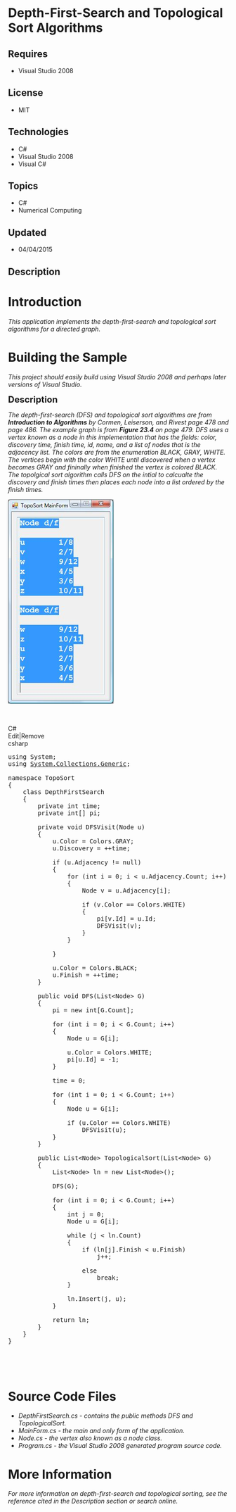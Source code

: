 # Depth-First-Search and Topological Sort Algorithms
## Requires
- Visual Studio 2008
## License
- MIT
## Technologies
- C#
- Visual Studio 2008
- Visual C#
## Topics
- C#
- Numerical Computing
## Updated
- 04/04/2015
## Description

<h1>Introduction</h1>
<p><em>This application implements the depth-first-search and topological sort algorithms for a directed graph.<br>
</em></p>
<h1><span>Building the Sample</span></h1>
<p><em>This project should easily build using Visual Studio 2008 and perhaps later versions of Visual Studio.<br>
</em></p>
<p><span style="font-size:20px; font-weight:bold">Description</span></p>
<p><em>The depth-first-search (DFS) and topological sort algorithms are from <strong>
Introduction to Algorithms</strong> by Cormen, Leiserson, and Rivest page 478 and page 486. The example graph is from
<strong>Figure 23.4</strong> on page 479. DFS uses a vertex known as a node in this implementation that has the fields: color, discovery time, finish time, id, name, and a list of nodes that is the adjacency list. The colors are from the enumeration BLACK,
 GRAY, WHITE. The vertices begin with the color WHITE until discovered when a vertex becomes GRAY and fininally when finished the vertex is colored BLACK. The topolgical sort algorithm calls DFS on the intial to calcualte the discovery and finish times then
 places each node into a list ordered by the finish times.<br>
</em></p>
<p><em><img id="135822" src="135822-ts.jpg" alt="" width="240" height="464">&nbsp;&nbsp;</em></p>
<p>&nbsp;</p>
<div class="scriptcode">
<div class="pluginEditHolder" pluginCommand="mceScriptCode">
<div class="title"><span>C#</span></div>
<div class="pluginLinkHolder"><span class="pluginEditHolderLink">Edit</span>|<span class="pluginRemoveHolderLink">Remove</span></div>
<span class="hidden">csharp</span>

<div class="preview">
<pre class="csharp"><span class="cs__keyword">using</span>&nbsp;System;&nbsp;
<span class="cs__keyword">using</span>&nbsp;<a class="libraryLink" href="https://msdn.microsoft.com/en-US/library/System.Collections.Generic.aspx" target="_blank" title="Auto generated link to System.Collections.Generic">System.Collections.Generic</a>;&nbsp;
&nbsp;
<span class="cs__keyword">namespace</span>&nbsp;TopoSort&nbsp;
{&nbsp;
&nbsp;&nbsp;&nbsp;&nbsp;<span class="cs__keyword">class</span>&nbsp;DepthFirstSearch&nbsp;
&nbsp;&nbsp;&nbsp;&nbsp;{&nbsp;
&nbsp;&nbsp;&nbsp;&nbsp;&nbsp;&nbsp;&nbsp;&nbsp;<span class="cs__keyword">private</span>&nbsp;<span class="cs__keyword">int</span>&nbsp;time;&nbsp;
&nbsp;&nbsp;&nbsp;&nbsp;&nbsp;&nbsp;&nbsp;&nbsp;<span class="cs__keyword">private</span>&nbsp;<span class="cs__keyword">int</span>[]&nbsp;pi;&nbsp;
&nbsp;
&nbsp;&nbsp;&nbsp;&nbsp;&nbsp;&nbsp;&nbsp;&nbsp;<span class="cs__keyword">private</span>&nbsp;<span class="cs__keyword">void</span>&nbsp;DFSVisit(Node&nbsp;u)&nbsp;
&nbsp;&nbsp;&nbsp;&nbsp;&nbsp;&nbsp;&nbsp;&nbsp;{&nbsp;
&nbsp;&nbsp;&nbsp;&nbsp;&nbsp;&nbsp;&nbsp;&nbsp;&nbsp;&nbsp;&nbsp;&nbsp;u.Color&nbsp;=&nbsp;Colors.GRAY;&nbsp;
&nbsp;&nbsp;&nbsp;&nbsp;&nbsp;&nbsp;&nbsp;&nbsp;&nbsp;&nbsp;&nbsp;&nbsp;u.Discovery&nbsp;=&nbsp;&#43;&#43;time;&nbsp;
&nbsp;
&nbsp;&nbsp;&nbsp;&nbsp;&nbsp;&nbsp;&nbsp;&nbsp;&nbsp;&nbsp;&nbsp;&nbsp;<span class="cs__keyword">if</span>&nbsp;(u.Adjacency&nbsp;!=&nbsp;<span class="cs__keyword">null</span>)&nbsp;
&nbsp;&nbsp;&nbsp;&nbsp;&nbsp;&nbsp;&nbsp;&nbsp;&nbsp;&nbsp;&nbsp;&nbsp;{&nbsp;
&nbsp;&nbsp;&nbsp;&nbsp;&nbsp;&nbsp;&nbsp;&nbsp;&nbsp;&nbsp;&nbsp;&nbsp;&nbsp;&nbsp;&nbsp;&nbsp;<span class="cs__keyword">for</span>&nbsp;(<span class="cs__keyword">int</span>&nbsp;i&nbsp;=&nbsp;<span class="cs__number">0</span>;&nbsp;i&nbsp;&lt;&nbsp;u.Adjacency.Count;&nbsp;i&#43;&#43;)&nbsp;
&nbsp;&nbsp;&nbsp;&nbsp;&nbsp;&nbsp;&nbsp;&nbsp;&nbsp;&nbsp;&nbsp;&nbsp;&nbsp;&nbsp;&nbsp;&nbsp;{&nbsp;
&nbsp;&nbsp;&nbsp;&nbsp;&nbsp;&nbsp;&nbsp;&nbsp;&nbsp;&nbsp;&nbsp;&nbsp;&nbsp;&nbsp;&nbsp;&nbsp;&nbsp;&nbsp;&nbsp;&nbsp;Node&nbsp;v&nbsp;=&nbsp;u.Adjacency[i];&nbsp;
&nbsp;
&nbsp;&nbsp;&nbsp;&nbsp;&nbsp;&nbsp;&nbsp;&nbsp;&nbsp;&nbsp;&nbsp;&nbsp;&nbsp;&nbsp;&nbsp;&nbsp;&nbsp;&nbsp;&nbsp;&nbsp;<span class="cs__keyword">if</span>&nbsp;(v.Color&nbsp;==&nbsp;Colors.WHITE)&nbsp;
&nbsp;&nbsp;&nbsp;&nbsp;&nbsp;&nbsp;&nbsp;&nbsp;&nbsp;&nbsp;&nbsp;&nbsp;&nbsp;&nbsp;&nbsp;&nbsp;&nbsp;&nbsp;&nbsp;&nbsp;{&nbsp;
&nbsp;&nbsp;&nbsp;&nbsp;&nbsp;&nbsp;&nbsp;&nbsp;&nbsp;&nbsp;&nbsp;&nbsp;&nbsp;&nbsp;&nbsp;&nbsp;&nbsp;&nbsp;&nbsp;&nbsp;&nbsp;&nbsp;&nbsp;&nbsp;pi[v.Id]&nbsp;=&nbsp;u.Id;&nbsp;
&nbsp;&nbsp;&nbsp;&nbsp;&nbsp;&nbsp;&nbsp;&nbsp;&nbsp;&nbsp;&nbsp;&nbsp;&nbsp;&nbsp;&nbsp;&nbsp;&nbsp;&nbsp;&nbsp;&nbsp;&nbsp;&nbsp;&nbsp;&nbsp;DFSVisit(v);&nbsp;
&nbsp;&nbsp;&nbsp;&nbsp;&nbsp;&nbsp;&nbsp;&nbsp;&nbsp;&nbsp;&nbsp;&nbsp;&nbsp;&nbsp;&nbsp;&nbsp;&nbsp;&nbsp;&nbsp;&nbsp;}&nbsp;
&nbsp;&nbsp;&nbsp;&nbsp;&nbsp;&nbsp;&nbsp;&nbsp;&nbsp;&nbsp;&nbsp;&nbsp;&nbsp;&nbsp;&nbsp;&nbsp;}&nbsp;
&nbsp;
&nbsp;&nbsp;&nbsp;&nbsp;&nbsp;&nbsp;&nbsp;&nbsp;&nbsp;&nbsp;&nbsp;&nbsp;}&nbsp;
&nbsp;
&nbsp;&nbsp;&nbsp;&nbsp;&nbsp;&nbsp;&nbsp;&nbsp;&nbsp;&nbsp;&nbsp;&nbsp;u.Color&nbsp;=&nbsp;Colors.BLACK;&nbsp;
&nbsp;&nbsp;&nbsp;&nbsp;&nbsp;&nbsp;&nbsp;&nbsp;&nbsp;&nbsp;&nbsp;&nbsp;u.Finish&nbsp;=&nbsp;&#43;&#43;time;&nbsp;
&nbsp;&nbsp;&nbsp;&nbsp;&nbsp;&nbsp;&nbsp;&nbsp;}&nbsp;
&nbsp;
&nbsp;&nbsp;&nbsp;&nbsp;&nbsp;&nbsp;&nbsp;&nbsp;<span class="cs__keyword">public</span>&nbsp;<span class="cs__keyword">void</span>&nbsp;DFS(List&lt;Node&gt;&nbsp;G)&nbsp;
&nbsp;&nbsp;&nbsp;&nbsp;&nbsp;&nbsp;&nbsp;&nbsp;{&nbsp;
&nbsp;&nbsp;&nbsp;&nbsp;&nbsp;&nbsp;&nbsp;&nbsp;&nbsp;&nbsp;&nbsp;&nbsp;pi&nbsp;=&nbsp;<span class="cs__keyword">new</span>&nbsp;<span class="cs__keyword">int</span>[G.Count];&nbsp;
&nbsp;
&nbsp;&nbsp;&nbsp;&nbsp;&nbsp;&nbsp;&nbsp;&nbsp;&nbsp;&nbsp;&nbsp;&nbsp;<span class="cs__keyword">for</span>&nbsp;(<span class="cs__keyword">int</span>&nbsp;i&nbsp;=&nbsp;<span class="cs__number">0</span>;&nbsp;i&nbsp;&lt;&nbsp;G.Count;&nbsp;i&#43;&#43;)&nbsp;
&nbsp;&nbsp;&nbsp;&nbsp;&nbsp;&nbsp;&nbsp;&nbsp;&nbsp;&nbsp;&nbsp;&nbsp;{&nbsp;
&nbsp;&nbsp;&nbsp;&nbsp;&nbsp;&nbsp;&nbsp;&nbsp;&nbsp;&nbsp;&nbsp;&nbsp;&nbsp;&nbsp;&nbsp;&nbsp;Node&nbsp;u&nbsp;=&nbsp;G[i];&nbsp;
&nbsp;
&nbsp;&nbsp;&nbsp;&nbsp;&nbsp;&nbsp;&nbsp;&nbsp;&nbsp;&nbsp;&nbsp;&nbsp;&nbsp;&nbsp;&nbsp;&nbsp;u.Color&nbsp;=&nbsp;Colors.WHITE;&nbsp;
&nbsp;&nbsp;&nbsp;&nbsp;&nbsp;&nbsp;&nbsp;&nbsp;&nbsp;&nbsp;&nbsp;&nbsp;&nbsp;&nbsp;&nbsp;&nbsp;pi[u.Id]&nbsp;=&nbsp;-<span class="cs__number">1</span>;&nbsp;
&nbsp;&nbsp;&nbsp;&nbsp;&nbsp;&nbsp;&nbsp;&nbsp;&nbsp;&nbsp;&nbsp;&nbsp;}&nbsp;
&nbsp;
&nbsp;&nbsp;&nbsp;&nbsp;&nbsp;&nbsp;&nbsp;&nbsp;&nbsp;&nbsp;&nbsp;&nbsp;time&nbsp;=&nbsp;<span class="cs__number">0</span>;&nbsp;
&nbsp;
&nbsp;&nbsp;&nbsp;&nbsp;&nbsp;&nbsp;&nbsp;&nbsp;&nbsp;&nbsp;&nbsp;&nbsp;<span class="cs__keyword">for</span>&nbsp;(<span class="cs__keyword">int</span>&nbsp;i&nbsp;=&nbsp;<span class="cs__number">0</span>;&nbsp;i&nbsp;&lt;&nbsp;G.Count;&nbsp;i&#43;&#43;)&nbsp;
&nbsp;&nbsp;&nbsp;&nbsp;&nbsp;&nbsp;&nbsp;&nbsp;&nbsp;&nbsp;&nbsp;&nbsp;{&nbsp;
&nbsp;&nbsp;&nbsp;&nbsp;&nbsp;&nbsp;&nbsp;&nbsp;&nbsp;&nbsp;&nbsp;&nbsp;&nbsp;&nbsp;&nbsp;&nbsp;Node&nbsp;u&nbsp;=&nbsp;G[i];&nbsp;
&nbsp;
&nbsp;&nbsp;&nbsp;&nbsp;&nbsp;&nbsp;&nbsp;&nbsp;&nbsp;&nbsp;&nbsp;&nbsp;&nbsp;&nbsp;&nbsp;&nbsp;<span class="cs__keyword">if</span>&nbsp;(u.Color&nbsp;==&nbsp;Colors.WHITE)&nbsp;
&nbsp;&nbsp;&nbsp;&nbsp;&nbsp;&nbsp;&nbsp;&nbsp;&nbsp;&nbsp;&nbsp;&nbsp;&nbsp;&nbsp;&nbsp;&nbsp;&nbsp;&nbsp;&nbsp;&nbsp;DFSVisit(u);&nbsp;
&nbsp;&nbsp;&nbsp;&nbsp;&nbsp;&nbsp;&nbsp;&nbsp;&nbsp;&nbsp;&nbsp;&nbsp;}&nbsp;
&nbsp;&nbsp;&nbsp;&nbsp;&nbsp;&nbsp;&nbsp;&nbsp;}&nbsp;
&nbsp;
&nbsp;&nbsp;&nbsp;&nbsp;&nbsp;&nbsp;&nbsp;&nbsp;<span class="cs__keyword">public</span>&nbsp;List&lt;Node&gt;&nbsp;TopologicalSort(List&lt;Node&gt;&nbsp;G)&nbsp;
&nbsp;&nbsp;&nbsp;&nbsp;&nbsp;&nbsp;&nbsp;&nbsp;{&nbsp;
&nbsp;&nbsp;&nbsp;&nbsp;&nbsp;&nbsp;&nbsp;&nbsp;&nbsp;&nbsp;&nbsp;&nbsp;List&lt;Node&gt;&nbsp;ln&nbsp;=&nbsp;<span class="cs__keyword">new</span>&nbsp;List&lt;Node&gt;();&nbsp;
&nbsp;
&nbsp;&nbsp;&nbsp;&nbsp;&nbsp;&nbsp;&nbsp;&nbsp;&nbsp;&nbsp;&nbsp;&nbsp;DFS(G);&nbsp;
&nbsp;
&nbsp;&nbsp;&nbsp;&nbsp;&nbsp;&nbsp;&nbsp;&nbsp;&nbsp;&nbsp;&nbsp;&nbsp;<span class="cs__keyword">for</span>&nbsp;(<span class="cs__keyword">int</span>&nbsp;i&nbsp;=&nbsp;<span class="cs__number">0</span>;&nbsp;i&nbsp;&lt;&nbsp;G.Count;&nbsp;i&#43;&#43;)&nbsp;
&nbsp;&nbsp;&nbsp;&nbsp;&nbsp;&nbsp;&nbsp;&nbsp;&nbsp;&nbsp;&nbsp;&nbsp;{&nbsp;
&nbsp;&nbsp;&nbsp;&nbsp;&nbsp;&nbsp;&nbsp;&nbsp;&nbsp;&nbsp;&nbsp;&nbsp;&nbsp;&nbsp;&nbsp;&nbsp;<span class="cs__keyword">int</span>&nbsp;j&nbsp;=&nbsp;<span class="cs__number">0</span>;&nbsp;
&nbsp;&nbsp;&nbsp;&nbsp;&nbsp;&nbsp;&nbsp;&nbsp;&nbsp;&nbsp;&nbsp;&nbsp;&nbsp;&nbsp;&nbsp;&nbsp;Node&nbsp;u&nbsp;=&nbsp;G[i];&nbsp;
&nbsp;
&nbsp;&nbsp;&nbsp;&nbsp;&nbsp;&nbsp;&nbsp;&nbsp;&nbsp;&nbsp;&nbsp;&nbsp;&nbsp;&nbsp;&nbsp;&nbsp;<span class="cs__keyword">while</span>&nbsp;(j&nbsp;&lt;&nbsp;ln.Count)&nbsp;
&nbsp;&nbsp;&nbsp;&nbsp;&nbsp;&nbsp;&nbsp;&nbsp;&nbsp;&nbsp;&nbsp;&nbsp;&nbsp;&nbsp;&nbsp;&nbsp;{&nbsp;
&nbsp;&nbsp;&nbsp;&nbsp;&nbsp;&nbsp;&nbsp;&nbsp;&nbsp;&nbsp;&nbsp;&nbsp;&nbsp;&nbsp;&nbsp;&nbsp;&nbsp;&nbsp;&nbsp;&nbsp;<span class="cs__keyword">if</span>&nbsp;(ln[j].Finish&nbsp;&lt;&nbsp;u.Finish)&nbsp;
&nbsp;&nbsp;&nbsp;&nbsp;&nbsp;&nbsp;&nbsp;&nbsp;&nbsp;&nbsp;&nbsp;&nbsp;&nbsp;&nbsp;&nbsp;&nbsp;&nbsp;&nbsp;&nbsp;&nbsp;&nbsp;&nbsp;&nbsp;&nbsp;j&#43;&#43;;&nbsp;
&nbsp;
&nbsp;&nbsp;&nbsp;&nbsp;&nbsp;&nbsp;&nbsp;&nbsp;&nbsp;&nbsp;&nbsp;&nbsp;&nbsp;&nbsp;&nbsp;&nbsp;&nbsp;&nbsp;&nbsp;&nbsp;<span class="cs__keyword">else</span>&nbsp;
&nbsp;&nbsp;&nbsp;&nbsp;&nbsp;&nbsp;&nbsp;&nbsp;&nbsp;&nbsp;&nbsp;&nbsp;&nbsp;&nbsp;&nbsp;&nbsp;&nbsp;&nbsp;&nbsp;&nbsp;&nbsp;&nbsp;&nbsp;&nbsp;<span class="cs__keyword">break</span>;&nbsp;
&nbsp;&nbsp;&nbsp;&nbsp;&nbsp;&nbsp;&nbsp;&nbsp;&nbsp;&nbsp;&nbsp;&nbsp;&nbsp;&nbsp;&nbsp;&nbsp;}&nbsp;
&nbsp;
&nbsp;&nbsp;&nbsp;&nbsp;&nbsp;&nbsp;&nbsp;&nbsp;&nbsp;&nbsp;&nbsp;&nbsp;&nbsp;&nbsp;&nbsp;&nbsp;ln.Insert(j,&nbsp;u);&nbsp;
&nbsp;&nbsp;&nbsp;&nbsp;&nbsp;&nbsp;&nbsp;&nbsp;&nbsp;&nbsp;&nbsp;&nbsp;}&nbsp;
&nbsp;&nbsp;&nbsp;&nbsp;&nbsp;&nbsp;&nbsp;&nbsp;&nbsp;&nbsp;&nbsp;&nbsp;&nbsp;&nbsp;&nbsp;&nbsp;&nbsp;&nbsp;&nbsp;&nbsp;&nbsp;
&nbsp;&nbsp;&nbsp;&nbsp;&nbsp;&nbsp;&nbsp;&nbsp;&nbsp;&nbsp;&nbsp;&nbsp;<span class="cs__keyword">return</span>&nbsp;ln;&nbsp;
&nbsp;&nbsp;&nbsp;&nbsp;&nbsp;&nbsp;&nbsp;&nbsp;}&nbsp;
&nbsp;&nbsp;&nbsp;&nbsp;}&nbsp;
}</pre>
</div>
</div>
</div>
<div class="endscriptcode">&nbsp;</div>
<p>&nbsp;</p>
<h1><span>Source Code Files</span></h1>
<ul>
<li><em>DepthFirstSearch.cs - contains the public methods DFS and TopologicalSort.</em>
</li><li><em><em>MainForm.cs - the main and only form of the application.</em></em> </li><li><em>Node.cs - the vertex also known as a node class.</em> </li><li><em>Program.cs - the Visual Studio 2008 generated program source code.</em> </li></ul>
<h1>More Information</h1>
<p><em>For more information on depth-first-search and topological sorting, see the reference cited in the Description section or search online.<br>
</em></p>
